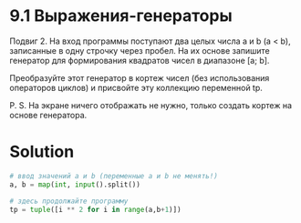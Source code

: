 # 9.1 Выражения-генераторы

Подвиг 2. На вход программы поступают два целых числа a и b (a < b), записанные в одну строчку через пробел. На их
основе запишите генератор для формирования квадратов чисел в диапазоне [a; b].

Преобразуйте этот генератор в кортеж чисел (без использования операторов циклов) и присвойте эту коллекцию переменной
tp.

P. S. На экране ничего отображать не нужно, только создать кортеж на основе генератора.

# Solution

```python
# ввод значений a и b (переменные a и b не менять!)
a, b = map(int, input().split())

# здесь продолжайте программу
tp = tuple([i ** 2 for i in range(a,b+1)])
```